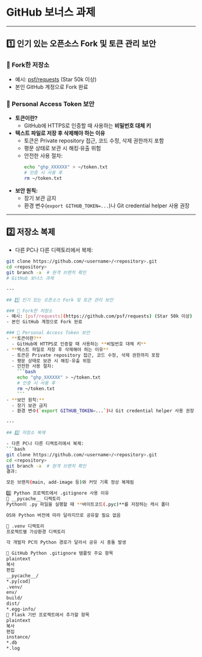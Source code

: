 # GitHub 보너스 과제

---

## 1️⃣ 인기 있는 오픈소스 Fork 및 토큰 관리 보안

### 🔹 Fork한 저장소
- 예시: [psf/requests](https://github.com/psf/requests) (Star 50k 이상)  
- 본인 GitHub 계정으로 Fork 완료  

### 🔹 Personal Access Token 보안
- **토큰이란?**  
  - GitHub에 HTTPS로 인증할 때 사용하는 **비밀번호 대체 키**  
- **텍스트 파일로 저장 후 삭제해야 하는 이유**  
  - 토큰은 Private repository 접근, 코드 수정, 삭제 권한까지 포함  
  - 평문 상태로 보관 시 해킹·유출 위험  
  - 안전한 사용 절차:
    ```bash
    echo "ghp_XXXXXX" > ~/token.txt
    # 인증 시 사용 후
    rm ~/token.txt
    ```
- **보안 원칙:**  
  - 장기 보관 금지  
  - 환경 변수(`export GITHUB_TOKEN=...`)나 Git credential helper 사용 권장  

---

## 2️⃣ 저장소 복제

- 다른 PC나 다른 디렉토리에서 복제:
```bash
git clone https://github.com/<username>/<repository>.git
cd <repository>
git branch -a  # 원격 브랜치 확인
# GitHub 보너스 과제

---

## 1️⃣ 인기 있는 오픈소스 Fork 및 토큰 관리 보안

### 🔹 Fork한 저장소
- 예시: [psf/requests](https://github.com/psf/requests) (Star 50k 이상)  
- 본인 GitHub 계정으로 Fork 완료  

### 🔹 Personal Access Token 보안
- **토큰이란?**  
  - GitHub에 HTTPS로 인증할 때 사용하는 **비밀번호 대체 키**  
- **텍스트 파일로 저장 후 삭제해야 하는 이유**  
  - 토큰은 Private repository 접근, 코드 수정, 삭제 권한까지 포함  
  - 평문 상태로 보관 시 해킹·유출 위험  
  - 안전한 사용 절차:
    ```bash
    echo "ghp_XXXXXX" > ~/token.txt
    # 인증 시 사용 후
    rm ~/token.txt
    ```
- **보안 원칙:**  
  - 장기 보관 금지  
  - 환경 변수(`export GITHUB_TOKEN=...`)나 Git credential helper 사용 권장  

---

## 2️⃣ 저장소 복제

- 다른 PC나 다른 디렉토리에서 복제:
```bash
git clone https://github.com/<username>/<repository>.git
cd <repository>
git branch -a  # 원격 브랜치 확인
결과:

모든 브랜치(main, add-image 등)와 커밋 기록 정상 복제됨

3️⃣ Python 프로젝트에서 .gitignore 사용 이유
🔹 __pycache__ 디렉토리
Python이 .py 파일을 실행할 때 **바이트코드(.pyc)**를 저장하는 캐시 폴더

OS와 Python 버전에 따라 달라지므로 공유할 필요 없음

🔹 .venv 디렉토리
프로젝트별 가상환경 디렉토리

각 개발자 PC의 Python 경로가 달라서 공유 시 충돌 발생

🔹 GitHub Python .gitignore 템플릿 주요 항목
plaintext
복사
편집
__pycache__/
*.py[cod]
.venv/
env/
build/
dist/
*.egg-info/
🔹 Flask 기반 프로젝트에서 추가할 항목
plaintext
복사
편집
instance/
*.db
*.log